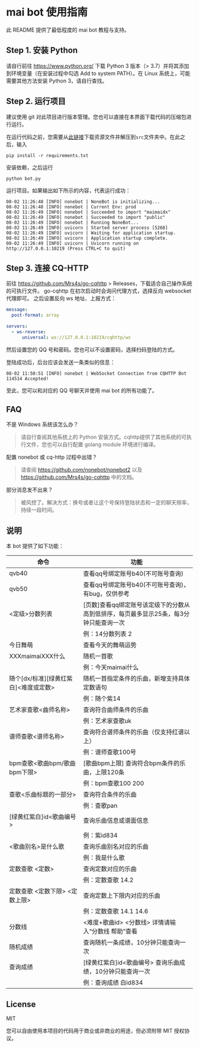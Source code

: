 # mai bot 使用指南

此 README 提供了最低程度的 mai bot 教程与支持。

## Step 1. 安装 Python

请自行前往 https://www.python.org/ 下载 Python 3 版本（> 3.7）并将其添加到环境变量（在安装过程中勾选 Add to system PATH）。在 Linux 系统上，可能需要其他方法安装 Python 3，请自行查找。

## Step 2. 运行项目

建议使用 git 对此项目进行版本管理。您也可以直接在本界面下载代码的压缩包进行运行。

在运行代码之前，您需要从[此链接](https://www.diving-fish.com/maibot/static.zip)下载资源文件并解压到`src`文件夹中。在此之后，输入
```
pip install -r requirements.txt
```
安装依赖，之后运行
```
python bot.py
```
运行项目。如果输出如下所示的内容，代表运行成功：
```
08-02 11:26:48 [INFO] nonebot | NoneBot is initializing...
08-02 11:26:48 [INFO] nonebot | Current Env: prod
08-02 11:26:49 [INFO] nonebot | Succeeded to import "maimaidx"
08-02 11:26:49 [INFO] nonebot | Succeeded to import "public"
08-02 11:26:49 [INFO] nonebot | Running NoneBot...
08-02 11:26:49 [INFO] uvicorn | Started server process [5268]
08-02 11:26:49 [INFO] uvicorn | Waiting for application startup.
08-02 11:26:49 [INFO] uvicorn | Application startup complete.
08-02 11:26:49 [INFO] uvicorn | Uvicorn running on http://127.0.0.1:10219 (Press CTRL+C to quit)
```

## Step 3. 连接 CQ-HTTP

前往 https://github.com/Mrs4s/go-cqhttp > Releases，下载适合自己操作系统的可执行文件。
go-cqhttp 在初次启动时会询问代理方式，选择反向 websocket 代理即可。
之后设置反向 ws 地址、上报方式：
```yml
message:
  post-format: array
  
servers:
  - ws-reverse:
      universal: ws://127.0.0.1:10219/cqhttp/ws
```
然后设置您的 QQ 号和密码。您也可以不设置密码，选择扫码登陆的方式。

登陆成功后，后台应该会发送一条类似的信息：
```
08-02 11:50:51 [INFO] nonebot | WebSocket Connection from CQHTTP Bot 114514 Accepted!
```
至此，您可以和对应的 QQ 号聊天并使用 mai bot 的所有功能了。

## FAQ

不是 Windows 系统该怎么办？
> 请自行查阅其他系统上的 Python 安装方式。cqhttp提供了其他系统的可执行文件，您也可以自行配置 golang module 环境进行编译。

配置 nonebot 或 cq-http 过程中出错？
> 请查阅 https://github.com/nonebot/nonebot2 以及 https://github.com/Mrs4s/go-cqhttp 中的文档。

部分消息发不出来？
> 被风控了。解决方式：换号或者让这个号保持登陆状态和一定的聊天频率，持续一段时间。

## 说明

本 bot 提供了如下功能：

命令 | 功能
--- | ---
qvb40|查看qq号绑定账号b40(不可账号查询)
qvb50|查看qq号绑定账号b40(不可账号查询)，有bug，仅供参考
<定级>分数列表|[页数]查看qq绑定账号该定级下的分数从高到低排序，每页最多显示25条，每3分钟只能查询一次
        |例：14分数列表 2
今日舞萌|查看今天的舞萌运势
XXXmaimaiXXX什么|随机一首歌
        |例：今天maimai什么
随个[dx/标准][绿黄红紫白]<难度或定数>|随机一首指定条件的乐曲，新增支持具体定数语句
        |例：随个紫14
艺术家查歌<曲师名称>|查询符合曲师条件的乐曲
        |例：艺术家查歌uk
谱师查歌<谱师名称>|查询符合谱师条件的乐曲（仅支持红谱以上）
        |例：谱师查歌100号
bpm查歌<歌曲bpm/歌曲bpm下限>|[歌曲bpm上限] 查询符合bpm条件的乐曲，上限120条
        |例：bpm查歌100 200
查歌<乐曲标题的一部分>|查询符合条件的乐曲
        |例：查歌pan
[绿黄红紫白]id<歌曲编号>|查询乐曲信息或谱面信息
        |例：紫id834
<歌曲别名>是什么歌|查询乐曲别名对应的乐曲
        |例：我是什么歌
定数查歌 <定数>|查询定数对应的乐曲
        |例：定数查歌 14.2
定数查歌 <定数下限> <定数上限> |查询定数上下限内对应的乐曲
        |例：定数查歌 14.1 14.6
分数线|<难度+歌曲id> <分数线> 详情请输入“分数线 帮助”查看
随机成绩|查询随机一条成绩，10分钟只能查询一次
查询成绩|[绿黄红紫白]id<歌曲编号>  查询乐曲成绩，10分钟只能查询一次
        |例：查询成绩 白id834

## License

MIT

您可以自由使用本项目的代码用于商业或非商业的用途，但必须附带 MIT 授权协议。
